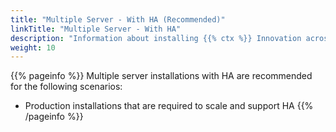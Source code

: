 ```yaml
---
title: "Multiple Server - With HA (Recommended)"
linkTitle: "Multiple Server - With HA"
description: "Information about installing {{% ctx %}} Innovation across multiple on-premise servers with high availability (HA), including: information about components, supported architectures, server requirements, pre-installation steps and installation instructions."
weight: 10
---
```


{{% pageinfo %}}
Multiple server installations with HA are recommended for the following scenarios:

* Production installations that are required to scale and support HA
{{% /pageinfo %}}
